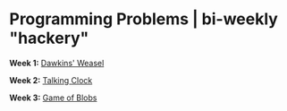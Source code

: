 # Programming Problems | bi-weekly "hackery"

**Week 1:** [Dawkins' Weasel](https://github.com/erinmyoung/hackery/tree/main/programming-problems/dawkins-weasel)

**Week 2:** [Talking Clock](https://github.com/erinmyoung/hackery/tree/main/programming-problems/talking-clock)

**Week 3:** [Game of Blobs](https://github.com/erinmyoung/hackery/tree/main/programming-problems/game-of-blobs)
